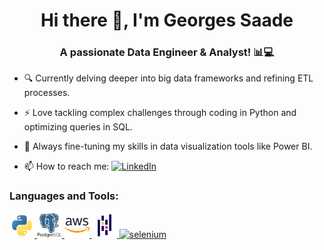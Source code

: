 <h1 align="center">Hi there 👋, I'm Georges Saade</h1>
<h3 align="center">A passionate Data Engineer & Analyst! 📊💻</h3>

- 🔍 Currently delving deeper into big data frameworks and refining ETL processes.

- ⚡ Love tackling complex challenges through coding in Python and optimizing queries in SQL.

- 🔧 Always fine-tuning my skills in data visualization tools like Power BI.

- 📫 How to reach me: [![LinkedIn](https://img.shields.io/badge/LinkedIn-Connect-blue?style=for-the-badge&logo=linkedin)](https://www.linkedin.com/in/george-saade-818b0412b)



<h3 align="left">Languages and Tools:</h3>
<p align="left"><a href="https://www.python.org" target="_blank" rel="noreferrer"> <img src="https://raw.githubusercontent.com/devicons/devicon/master/icons/python/python-original.svg" alt="python" width="40" height="40"/> </a> <a href="https://www.postgresql.org" target="_blank" rel="noreferrer"> <img src="https://raw.githubusercontent.com/devicons/devicon/master/icons/postgresql/postgresql-original-wordmark.svg" alt="postgresql" width="40" height="40"/> </a><a href="https://aws.amazon.com" target="_blank" rel="noreferrer"> <img src="https://raw.githubusercontent.com/devicons/devicon/master/icons/amazonwebservices/amazonwebservices-original-wordmark.svg" alt="aws" width="40" height="40"/> </a> <a href="https://pandas.pydata.org/" target="_blank" rel="noreferrer"> <img src="https://raw.githubusercontent.com/devicons/devicon/2ae2a900d2f041da66e950e4d48052658d850630/icons/pandas/pandas-original.svg" alt="pandas" width="40" height="40"/> </a>  <a href="https://www.selenium.dev" target="_blank" rel="noreferrer"> <img src="https://raw.githubusercontent.com/detain/svg-logos/780f25886640cef088af994181646db2f6b1a3f8/svg/selenium-logo.svg" alt="selenium" width="40" height="40"/> </a> </p>

